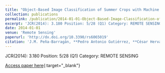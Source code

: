 ```yaml
---
title: "Object-Based Image Classification of Summer Crops with Machine Learning Methods"
collection: publications
permalink: /publication/2014-01-01-Object-Based-Image-Classification-of-Summer-Crops-with-Machine-Learning-Methods
excerpt: 'JCR(2014): 3.180 Position: 5/28 (Q1) Category: REMOTE SENSING'
date: 2014-01-01
venue: 'Remote Sensing'
paperurl: 'http://dx.doi.org/10.3390/rs6065019'
citation: 'J.M. Peña-Barragán, **Pedro Antonio Gutiérrez, **César Hervás-Martínez, Johan Six, Richard E. Plant, F. López-Granados, &quot;Object-Based Image Classification of Summer Crops with Machine Learning Methods.&quot; Remote Sensing, Vol. 6(6), 2014, pp.5019--5041.'
---
```

JCR(2014): 3.180 Position: 5/28 (Q1) Category: REMOTE SENSING

[Access paper here](http://dx.doi.org/10.3390/rs6065019){:target="_blank"}
